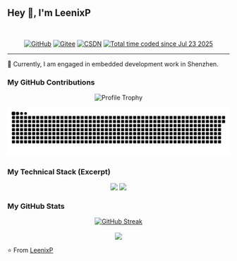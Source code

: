 
## Hey 👋, I'm LeenixP


<div>&nbsp;</div>

<p align="center">
    <!-- https://github.com/badges/shields --> 
    <a href="https://github.com/LeenixP"><img src="https://img.shields.io/badge/GitHub-LeenixP-blue?logo=github" alt="GitHub" title="GitHub" /></a>
    <a href="https://gitee.com/honmy2002"><img src="https://img.shields.io/badge/Gitee-honmy2002-red?logo=gitee" alt="Gitee" title="Gitee" /></a>
    <a href="https://blog.csdn.net/honmy18"><img src="https://img.shields.io/badge/CSDN-honmy18-orange?logo=csdn" alt="CSDN" title="CSDN" /></a>
    <a href="https://wakatime.com/@6c7597f8-19dc-45ef-9611-3e4be53fd727"><img src="https://wakatime.com/badge/user/6c7597f8-19dc-45ef-9611-3e4be53fd727.svg" alt="Total time coded since Jul 23 2025" /></a>
</p>

---

💼 Currently, I am engaged in embedded development work in Shenzhen.


### My GitHub Contributions

<p align="center">
    <!-- https://github.com/ryo-ma/github-profile-trophy -->
    <!-- rules: https://github.com/ryo-ma/github-profile-trophy/blob/master/src/trophy.ts -->
    <img src="https://github-profile-trophy.vercel.app/?username=LeenixP&no-bg=true&no-frame=true&theme=algolia&title=-MultiLanguage&column=9" alt="Profile Trophy" title="Profile Trophy" />
</p>

<picture>
  <source media="(prefers-color-scheme: dark)" srcset="https://raw.githubusercontent.com/LeenixP/LeenixP/output/github-contribution-grid-snake-dark.svg">
  <source media="(prefers-color-scheme: light)" srcset="https://raw.githubusercontent.com/LeenixP/LeenixP/output/github-contribution-grid-snake.svg">
  <img alt="github contribution grid snake animation" src="https://raw.githubusercontent.com/LeenixP/LeenixP/output/github-contribution-grid-snake.svg">
</picture>

### My Technical Stack (Excerpt)

<p align="center">
    <!-- https://github.com/LelouchFR/skill-icons -->
    <a>
      <img
        src="https://go-skill-icons.vercel.app/api/icons?i=linux,ubuntu,debian,android,windows"
      />
      <img
        src="https://go-skill-icons.vercel.app/api/icons?i=py,c,cpp,docker,vim,md,bash,git,qt,sqlite,vscode,ollama,deepseek,chatgpt,raspberrypi"
      />
    </a>
</p>


### My GitHub Stats

<p align="center">
  <a href="https://git.io/streak-stats"><img src="https://streak-stats.demolab.com?user=LeenixP&hide_border=true&border_radius=5&date_format=%5BY.%5Dn.j&mode=weekly" alt="GitHub Streak" /></a>
</p>

<p align="center">
  <img align="center" src="https://github-readme-stats.vercel.app/api?username=LeenixP&show_icons=true" />
</p>

<!-- <p align="center">
  <img align="center" src="https://github-readme-stats.vercel.app/api/top-langs/?username=LeenixP&theme=transparent&hide_border=true&layout=donut-vertical&langs_count=10" />
</p>

<p align="center">
  <img align="center" src="https://github-readme-stats.vercel.app/api/wakatime?username=LeenixP" />
</p> -->


⭐️ From [LeenixP](https://github.com/LeenixP)
